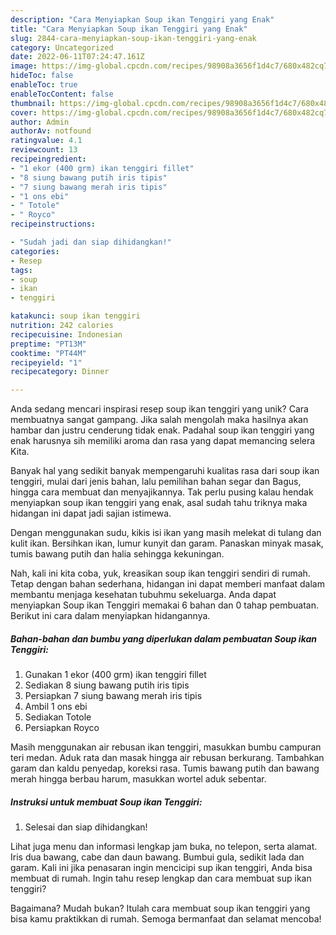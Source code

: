```yaml
---
description: "Cara Menyiapkan Soup ikan Tenggiri yang Enak"
title: "Cara Menyiapkan Soup ikan Tenggiri yang Enak"
slug: 2844-cara-menyiapkan-soup-ikan-tenggiri-yang-enak
category: Uncategorized
date: 2022-06-11T07:24:47.161Z
image: https://img-global.cpcdn.com/recipes/98908a3656f1d4c7/680x482cq70/soup-ikan-tenggiri-foto-resep-utama.jpg
hideToc: false
enableToc: true
enableTocContent: false
thumbnail: https://img-global.cpcdn.com/recipes/98908a3656f1d4c7/680x482cq70/soup-ikan-tenggiri-foto-resep-utama.jpg
cover: https://img-global.cpcdn.com/recipes/98908a3656f1d4c7/680x482cq70/soup-ikan-tenggiri-foto-resep-utama.jpg
author: Admin
authorAv: notfound
ratingvalue: 4.1
reviewcount: 13
recipeingredient:
- "1 ekor (400 grm) ikan tenggiri fillet"
- "8 siung bawang putih iris tipis"
- "7 siung bawang merah iris tipis"
- "1 ons ebi"
- " Totole"
- " Royco"
recipeinstructions:

- "Sudah jadi dan siap dihidangkan!"
categories:
- Resep
tags:
- soup
- ikan
- tenggiri

katakunci: soup ikan tenggiri 
nutrition: 242 calories
recipecuisine: Indonesian
preptime: "PT13M"
cooktime: "PT44M"
recipeyield: "1"
recipecategory: Dinner

---
```





Anda sedang mencari inspirasi resep soup ikan tenggiri yang unik? Cara membuatnya sangat gampang. Jika salah mengolah maka hasilnya akan hambar dan justru cenderung tidak enak. Padahal soup ikan tenggiri yang enak harusnya sih memiliki aroma dan rasa yang dapat memancing selera Kita.





Banyak hal yang sedikit banyak mempengaruhi kualitas rasa dari soup ikan tenggiri, mulai dari jenis bahan, lalu pemilihan bahan segar dan Bagus, hingga cara membuat dan menyajikannya. Tak perlu pusing kalau hendak menyiapkan soup ikan tenggiri yang enak,      asal sudah tahu triknya maka hidangan ini dapat jadi sajian istimewa.














Dengan menggunakan sudu, kikis isi ikan yang masih melekat di tulang dan kulit ikan. Bersihkan ikan, lumur kunyit dan garam. Panaskan minyak masak, tumis bawang putih dan halia sehingga kekuningan.






Nah, kali ini kita coba, yuk, kreasikan soup ikan tenggiri sendiri di rumah. Tetap dengan bahan sederhana, hidangan ini dapat memberi manfaat dalam membantu menjaga kesehatan tubuhmu sekeluarga. Anda dapat menyiapkan Soup ikan Tenggiri memakai 6 bahan dan 0 tahap pembuatan. Berikut ini cara dalam menyiapkan hidangannya.

<!--inarticleads1-->

##### Bahan-bahan dan bumbu yang diperlukan dalam pembuatan Soup ikan Tenggiri:

1. Gunakan 1 ekor (400 grm) ikan tenggiri fillet
1. Sediakan 8 siung bawang putih iris tipis
1. Persiapkan 7 siung bawang merah iris tipis
1. Ambil 1 ons ebi
1. Sediakan  Totole
1. Persiapkan  Royco


Masih menggunakan air rebusan ikan tenggiri, masukkan bumbu campuran teri medan. Aduk rata dan masak hingga air rebusan berkurang. Tambahkan garam dan kaldu penyedap, koreksi rasa. Tumis bawang putih dan bawang merah hingga berbau harum, masukkan wortel aduk sebentar. 

<!--inarticleads2-->

##### Instruksi untuk membuat Soup ikan Tenggiri:


1. Selesai dan siap dihidangkan!

Lihat juga menu dan informasi lengkap jam buka, no telepon, serta alamat. Iris dua bawang, cabe dan daun bawang. Bumbui gula, sedikit lada dan garam. Kali ini jika penasaran ingin mencicipi sup ikan tenggiri, Anda bisa membuat di rumah. Ingin tahu resep lengkap dan cara membuat sup ikan tenggiri? 

Bagaimana? Mudah bukan? Itulah cara membuat soup ikan tenggiri yang bisa kamu praktikkan di rumah. Semoga bermanfaat dan selamat mencoba!
